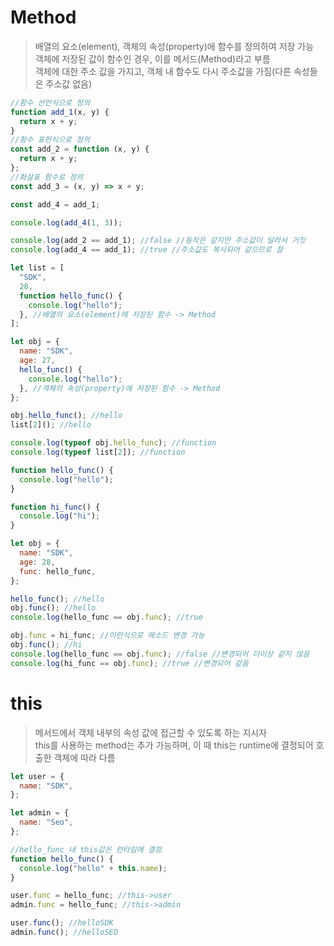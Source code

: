 # Method

> 배열의 요소(element), 객체의 속성(property)에 함수를 정의하여 저장 가능  
> 객체에 저장된 값이 함수인 경우, 이를 메서드(Method)라고 부름  
> 객체에 대한 주소 값을 가지고, 객체 내 함수도 다시 주소값을 가짐(다른 속성들은 주소값 없음)

```javascript
//함수 선언식으로 정의
function add_1(x, y) {
  return x + y;
}
//함수 표현식으로 정의
const add_2 = function (x, y) {
  return x + y;
};
//화살표 함수로 정의
const add_3 = (x, y) => x + y;

const add_4 = add_1;

console.log(add_4(1, 3));

console.log(add_2 == add_1); //false //동작은 같지만 주소값이 달라서 거짓
console.log(add_4 == add_1); //true //주소값도 복사되어 같으므로 참
```

```javascript
let list = [
  "SDK",
  28,
  function hello_func() {
    console.log("hello");
  }, //배열의 요소(element)에 저장된 함수 -> Method
];

let obj = {
  name: "SDK",
  age: 27,
  hello_func() {
    console.log("hello");
  }, //객체의 속성(property)에 저장된 함수 -> Method
};

obj.hello_func(); //hello
list[2](); //hello

console.log(typeof obj.hello_func); //function
console.log(typeof list[2]); //function
```

```javascript
function hello_func() {
  console.log("hello");
}

function hi_func() {
  console.log("hi");
}

let obj = {
  name: "SDK",
  age: 28,
  func: hello_func,
};

hello_func(); //hello
obj.func(); //hello
console.log(hello_func == obj.func); //true

obj.func = hi_func; //이런식으로 메소드 변경 가능
obj.func(); //hi
console.log(hello_func == obj.func); //false //변경되어 더이상 같지 않음
console.log(hi_func == obj.func); //true //변경되어 같음
```

# this

> 메서드에서 객체 내부의 속성 값에 접근할 수 있도록 하는 지시자  
> this를 사용하는 method는 추가 가능하며, 이 때 this는 runtime에 결정되어 호출한 객체에 따라 다름

```javascript
let user = {
  name: "SDK",
};

let admin = {
  name: "Seo",
};

//hello_func 내 this값은 런타임에 결정
function hello_func() {
  console.log("hello" + this.name);
}

user.func = hello_func; //this->user
admin.func = hello_func; //this->admin

user.func(); //helloSDK
admin.func(); //helloSEO
```

